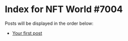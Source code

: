 # Index for NFT World #7004
Posts will be displayed in the order below:

- [Your first post](./001-first.md)

